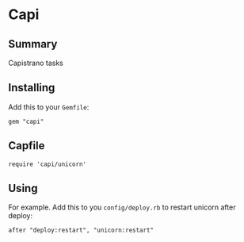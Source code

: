 # Capi

## Summary

Capistrano tasks

## Installing

Add this to your `Gemfile`:

    gem "capi"

## Capfile

    require 'capi/unicorn'

## Using

For example.
Add this to you `config/deploy.rb` to restart unicorn after deploy:
    
    after "deploy:restart", "unicorn:restart"